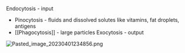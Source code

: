 Endocytosis - input

* Pinocytosis - fluids and dissolved solutes like vitamins, fat droplets, antigens
* [[Phagocytosis]] - large particles
  Exocytosis - output

![Pasted_image_20230401234856.png](pasted_image_20230401234856.png)

